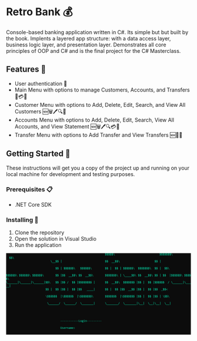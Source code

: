 # Retro Bank 💰

Console-based banking application written in C#. Its simple but but built by the book. Implents a layered app structure: with a data access layer, business logic layer, and presentation layer. Demonstrates all core principles of OOP and C# and is the final project for the C# Masterclass.

## Features 🚀

- User authentication 🔐
- Main Menu with options to manage Customers, Accounts, and Transfers 📝💳💸
- Customer Menu with options to Add, Delete, Edit, Search, and View All Customers 🆕🗑️🖊️🔍👥
- Accounts Menu with options to Add, Delete, Edit, Search, View All Accounts, and View Statement 🆕🗑️🖊️🔍💳📜
- Transfer Menu with options to Add Transfer and View Transfers 🆕💸👀

## Getting Started 🏁

These instructions will get you a copy of the project up and running on your local machine for development and testing purposes.

### Prerequisites 📋

- .NET Core SDK

### Installing 🔧

1. Clone the repository
2. Open the solution in Visual Studio
3. Run the application

![CS Banking App](csharp-console-example.png)
